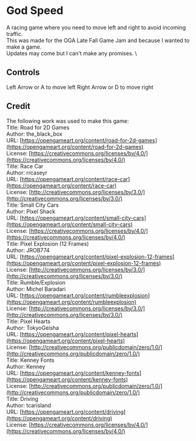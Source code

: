# God Speed
A racing game where you need to move left and right to avoid incoming traffic. \
This was made for the OGA Late Fall Game Jam and because I wanted to make a game. \
Updates may come but I can't make any promises. \

## Controls
Left Arrow or A to move left
Right Arrow or D to move right

## Credit
The following work was used to make this game: \
Title: Road for 2D Games \
Author: the_black_box \
URL: [https://opengameart.org/content/road-for-2d-games](https://opengameart.org/content/road-for-2d-games) \
License: [https://creativecommons.org/licenses/by/4.0/](https://creativecommons.org/licenses/by/4.0/) \
Title: Race Car \
Author: rrcaseyr \
URL: [https://opengameart.org/content/race-car](https://opengameart.org/content/race-car) \
License: [http://creativecommons.org/licenses/by/3.0/](http://creativecommons.org/licenses/by/3.0/) \
Title: Small City Cars \
Author: Pixel Shack \
URL: [https://opengameart.org/content/small-city-cars](https://opengameart.org/content/small-city-cars) \
License: [https://creativecommons.org/licenses/by/4.0/](https://creativecommons.org/licenses/by/4.0/) \
Title: Pixel Explosion (12 Frames) \
Author: JROB774 \
URL: [https://opengameart.org/content/pixel-explosion-12-frames](https://opengameart.org/content/pixel-explosion-12-frames) \
License: [http://creativecommons.org/licenses/by/3.0/](http://creativecommons.org/licenses/by/3.0/) \
Title: Rumble/Explosion \
Author: Michel Baradari \
URL: [https://opengameart.org/content/rumbleexplosion](https://opengameart.org/content/rumbleexplosion) \
License: [http://creativecommons.org/licenses/by/3.0/](http://creativecommons.org/licenses/by/3.0/) \
Title: Pixel Hearts \
Author: TokyoGeisha \
URL: [https://opengameart.org/content/pixel-hearts](https://opengameart.org/content/pixel-hearts) \
License: [http://creativecommons.org/publicdomain/zero/1.0/](http://creativecommons.org/publicdomain/zero/1.0/) \
Title: Kenney Fonts \
Author: Kenney \
URL: [https://opengameart.org/content/kenney-fonts](https://opengameart.org/content/kenney-fonts) \
License: [http://creativecommons.org/publicdomain/zero/1.0/](http://creativecommons.org/publicdomain/zero/1.0/) \
Title: Driving \
Author: tcarisland \
URL: [https://opengameart.org/content/driving](https://opengameart.org/content/driving) \
License: [https://creativecommons.org/licenses/by/4.0/](https://creativecommons.org/licenses/by/4.0/)